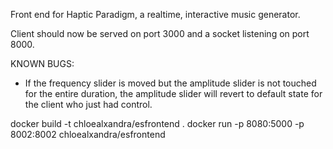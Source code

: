 Front end for Haptic Paradigm, a realtime, interactive music generator.

Client should now be served on port 3000 and a socket listening on port 8000.

KNOWN BUGS:

-   If the frequency slider is moved but the amplitude slider is not touched for the entire duration, the amplitude slider will revert to default state for the client who just had control.

docker build -t chloealxandra/esfrontend .
docker run -p 8080:5000 -p 8002:8002 chloealxandra/esfrontend
